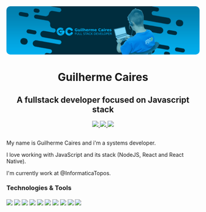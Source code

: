 <div align="center" style="margin-bottom: 10px;">
  <img src="./assets/banner.png" style="border-radius: 10px" /> 
</div>

<h1 align="center">Guilherme Caires</h1>
<h2 align="center">A fullstack developer focused on Javascript stack</h2>

<div align="center" style="margin: 10px 0;">

  <a href="https://github.com/gcairesdev" target="_blank" >
    <img src="https://img.shields.io/badge/-gcairesdev-00b3f4?style=for-the-badge&color=00b3f4&labelColor=333333&logo=github&logoColor=white&link=https://github.com/gcairesdev"></img>
  </a>

  <a href="https://www.linkedin.com/in/guilherme-caires" target="_blank" >
    <img src="https://img.shields.io/badge/-Guilherme%20Caires-0296cc?style=for-the-badge&color=0296cc&labelColor=333333&logo=Linkedin&logoColor=white&link=https://www.linkedin.com/in/guilherme-caires/"></img>
  </a>

  <a href="mailto:contatogcaires@gmail.com" target="_blank" >
    <img src="https://img.shields.io/badge/-contatogcaires@gmail.com-04729a?style=for-the-badge&color=04729a&labelColor=333333&logo=Gmail&logoColor=white&link=mailto:contatogcaires@gmail.com"></img>
  </a>

</div>

<p style="margin-top: 30px;">My name is Guilherme Caires and i'm a systems developer.</p>

<p>I love working with JavaScript and its stack (NodeJS, React and React Native).</p>

<p>I'm currently work at @InformaticaTopos.</p>

<h3 style="margin: 20px 0 20px 0">Technologies & Tools</h3>

<img src="https://img.shields.io/badge/OS-Linux-informational?style=flat&logo=linux&logoColor=white&color=0296cc">

<img src="https://img.shields.io/badge/Editor-VSCode-informational?style=flat&logo=visual-studio-code&logoColor=white&color=0296cc">

<img src="https://img.shields.io/badge/Code-JavaScript-informational?style=flat&logo=javascript&logoColor=white&color=0296cc">

<img src="https://img.shields.io/badge/Code-PHP-informational?style=flat&logo=php&logoColor=white&color=0296cc">

<img src="https://img.shields.io/badge/Code-HTML-informational?style=flat&logo=HTML5&logoColor=white&color=0296cc">

<img src="https://img.shields.io/badge/Code-CSS-informational?style=flat&logo=CSS3&logoColor=white&color=0296cc">

<img src="https://img.shields.io/badge/Code-React-informational?style=flat&logo=react&logoColor=white&color=0296cc">

<img src="https://img.shields.io/badge/Shell-Bash-informational?style=flat&logo=gnu-bash&logoColor=white&color=0296cc">

<img src="https://img.shields.io/badge/Tools-MySQL-informational?style=flat&logo=mysql&logoColor=white&color=0296cc">

<img src="https://img.shields.io/badge/Tools-MySQL-informational?style=flat&logo=mysql&logoColor=white&color=0296cc">

